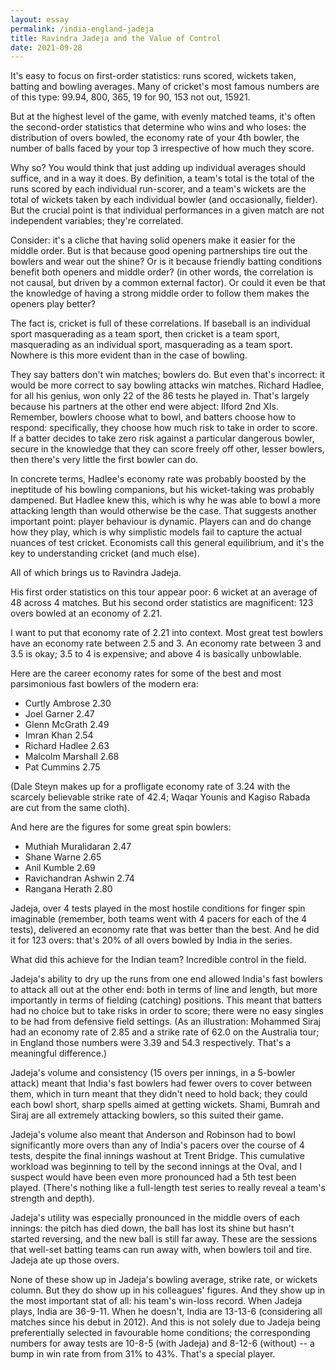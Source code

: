 ```yaml
---
layout: essay
permalink: /india-england-jadeja
title: Ravindra Jadeja and the Value of Control
date: 2021-09-28
---
```


It's easy to focus on first-order statistics: runs scored, wickets taken, batting and bowling averages.  Many of cricket's most famous numbers are of this type: 99.94, 800, 365, 19 for 90, 153 not out, 15921.

But at the highest level of the game, with evenly matched teams, it's often the second-order statistics that determine who wins and who loses: the distribution of overs bowled, the economy rate of your 4th bowler, the number of balls faced by your top 3 irrespective of how much they score.

Why so?  You would think that just adding up individual averages should suffice, and in a way it does.  By definition, a team's total is the total of the runs scored by each individual run-scorer, and a team's wickets are the total of wickets taken by each individual bowler (and occasionally, fielder).  But the crucial point is that individual performances in a given match are not independent variables; they're correlated.

Consider: it's a cliche that having solid openers make it easier for the middle order.  But is that because good opening partnerships tire out the bowlers and wear out the shine?  Or is it because friendly batting conditions benefit both openers and middle order? (in other words, the correlation is not causal, but driven by a common external factor).  Or could it even be that the knowledge of having a strong middle order to follow them makes the openers play better?  

The fact is, cricket is full of these correlations.  If baseball is an individual sport masquerading as a team sport, then cricket is a team sport, masquerading as an individual sport, masquerading as a team sport.  Nowhere is this more evident than in the case of bowling.

They say batters don't win matches; bowlers do.  But even that's incorrect: it would be more correct to say bowling attacks win matches.  Richard Hadlee, for all his genius, won only 22 of the 86 tests he played in.  That's largely because his partners at the other end were abject: Ilford 2nd XIs.  Remember, bowlers choose what to bowl, and batters choose how to respond: specifically, they choose how much risk to take in order to score.  If a batter decides to take zero risk against a particular dangerous bowler, secure in the knowledge that they can score freely off other, lesser bowlers, then there's very little the first bowler can do.

In concrete terms, Hadlee's economy rate was probably boosted by the ineptitude of his bowling companions, but his wicket-taking was probably dampened.  But Hadlee knew this, which is why he was able to bowl a more attacking length than would otherwise be the case.  That suggests another important point: player behaviour is dynamic.  Players can and do change how they play, which is why simplistic models fail to capture the actual nuances of test cricket.  Economists call this general equilibrium, and it's the key to understanding cricket (and much else).

All of which brings us to Ravindra Jadeja.

His first order statistics on this tour appear poor: 6 wicket at an average of 48 across 4 matches.   But his second order statistics are magnificent: 123 overs bowled at an economy of 2.21.

I want to put that economy rate of 2.21 into context.  Most great test bowlers have an economy rate between 2.5 and 3.  An economy rate between 3 and 3.5 is okay; 3.5 to 4 is expensive; and above 4 is basically unbowlable.  

Here are the career economy rates for some of the best and most parsimonious fast bowlers of the modern era:

- Curtly Ambrose 2.30
- Joel Garner 2.47
- Glenn McGrath 2.49
- Imran Khan 2.54
- Richard Hadlee 2.63
- Malcolm Marshall 2.68
- Pat Cummins 2.75 

(Dale Steyn makes up for a profligate economy rate of 3.24 with the scarcely believable strike rate of 42.4; Waqar Younis and Kagiso Rabada are cut from the same cloth).  

And here are the figures for some great spin bowlers:

- Muthiah Muralidaran 2.47
- Shane Warne 2.65
- Anil Kumble 2.69
- Ravichandran Ashwin 2.74
- Rangana Herath 2.80 

Jadeja, over 4 tests played in the most hostile conditions for finger spin imaginable (remember, both teams went with 4 pacers for each of the 4 tests), delivered an economy rate that was better than the best.  And he did it for 123 overs: that's 20% of all overs bowled by India in the series.

What did this achieve for the Indian team?  Incredible control in the field.

Jadeja's ability to dry up the runs from one end allowed India's fast bowlers to attack all out at the other end: both in terms of line and length, but more importantly in terms of fielding (catching) positions.  This meant that batters had no choice but to take risks in order to score; there were no easy singles to be had from defensive field settings.  (As an illustration: Mohammed Siraj had an economy rate of 2.85 and a strike rate of 62.0 on the Australia tour; in England those numbers were 3.39 and 54.3 respectively.  That's a meaningful difference.)

Jadeja's volume and consistency (15 overs per innings, in a 5-bowler attack) meant that India's fast bowlers had fewer overs to cover between them, which in turn meant that they didn't need to hold back; they could each bowl short, sharp spells aimed at getting wickets.  Shami, Bumrah and Siraj are all extremely attacking bowlers, so this suited their game.  

Jadeja's volume also meant that Anderson and Robinson had to bowl significantly more overs than any of India's pacers over the course of 4 tests, despite the final innings washout at Trent Bridge.  This cumulative workload was beginning to tell by the second innings at the Oval, and I suspect would have been even more pronounced had a 5th test been played.  (There's nothing like a full-length test series to really reveal a team's strength and depth).

Jadeja's utility was especially pronounced in the middle overs of each innings: the pitch has died down, the ball has lost its shine but hasn't started reversing, and the new ball is still far away.  These are the sessions that well-set batting teams can run away with, when bowlers toil and tire.  Jadeja ate up those overs.

None of these show up in Jadeja's bowling average, strike rate, or wickets column.  But they do show up in his colleagues' figures.  And they show up in the most important stat of all: his team's win-loss record.  When Jadeja plays, India are 36-9-11.  When he doesn't, India are 13-13-6 (considering all matches since his debut in 2012).  And this is not solely due to Jadeja being preferentially selected in favourable home conditions; the corresponding numbers for away tests are 10-8-5 (with Jadeja) and 8-12-6 (without) -- a bump in win rate from from 31% to 43%. That's a special player.


<br/>
